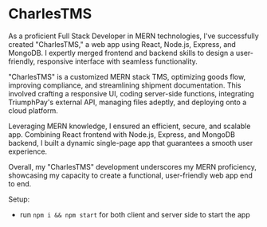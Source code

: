 # CharlesTMS

As a proficient Full Stack Developer in MERN technologies, I've successfully created "CharlesTMS," a web app using React, Node.js, Express, and MongoDB. I expertly merged frontend and backend skills to design a user-friendly, responsive interface with seamless functionality.

"CharlesTMS" is a customized MERN stack TMS, optimizing goods flow, improving compliance, and streamlining shipment documentation. This involved crafting a responsive UI, coding server-side functions, integrating TriumphPay's external API, managing files adeptly, and deploying onto a cloud platform.

Leveraging MERN knowledge, I ensured an efficient, secure, and scalable app. Combining React frontend with Node.js, Express, and MongoDB backend, I built a dynamic single-page app that guarantees a smooth user experience.

Overall, my "CharlesTMS" development underscores my MERN proficiency, showcasing my capacity to create a functional, user-friendly web app end to end.

Setup:
- run ```npm i && npm start``` for both client and server side to start the app
